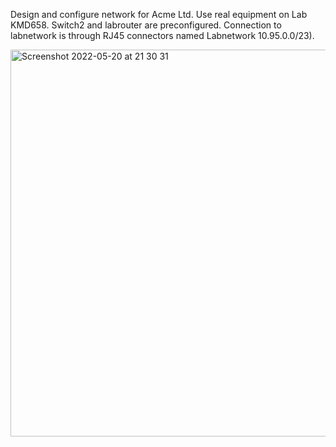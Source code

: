 Design and configure network for Acme Ltd. Use real equipment on Lab KMD658. Switch2 and labrouter are preconfigured. 
Connection to labnetwork is through RJ45 connectors named Labnetwork 10.95.0.0/23).
 
<img width="619" alt="Screenshot 2022-05-20 at 21 30 31" src="https://user-images.githubusercontent.com/76178825/169590875-0cc38571-0a25-4de1-9ab8-16fcee5c801f.png">
